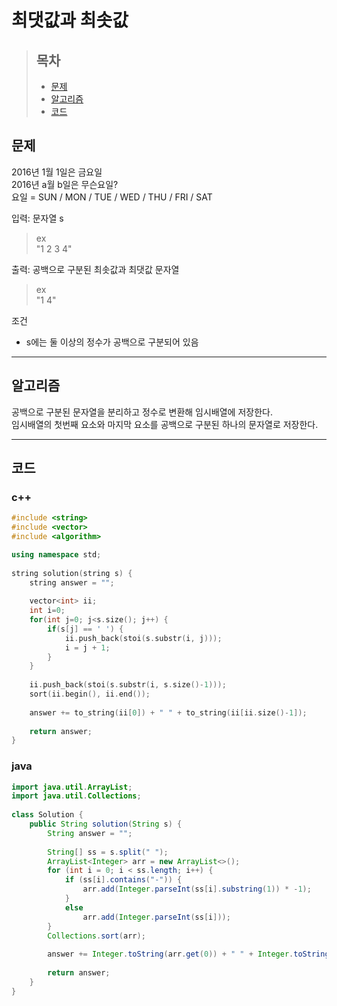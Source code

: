 # 최댓값과 최솟값

> ## 목차
> * [문제](#문제)
> * [알고리즘](#알고리즘)
> * [코드](#코드)

## 문제
2016년 1월 1일은 금요일   
2016년 a월 b일은 무슨요일?   
요일 = SUN / MON / TUE / WED / THU / FRI / SAT

입력: 문자열 s
> ex   
> "1 2 3 4"

출력: 공백으로 구분된 최솟값과 최댓값 문자열
> ex   
> "1 4"

조건
* s에는 둘 이상의 정수가 공백으로 구분되어 있음
<hr/>

## 알고리즘
공백으로 구분된 문자열을 분리하고 정수로 변환해 임시배열에 저장한다.   
임시배열의 첫번째 요소와 마지막 요소를 공백으로 구분된 하나의 문자열로 저장한다.
<hr/>

## 코드
### c++
```c++
#include <string>
#include <vector>
#include <algorithm>

using namespace std;
 
string solution(string s) {
    string answer = "";
    
    vector<int> ii;
    int i=0;
    for(int j=0; j<s.size(); j++) {
        if(s[j] == ' ') {
            ii.push_back(stoi(s.substr(i, j)));
            i = j + 1;
        }
    }
    
    ii.push_back(stoi(s.substr(i, s.size()-1)));
    sort(ii.begin(), ii.end());
    
    answer += to_string(ii[0]) + " " + to_string(ii[ii.size()-1]);
    
    return answer;
}
```

### java
```java
import java.util.ArrayList;
import java.util.Collections;
 
class Solution {
    public String solution(String s) {
        String answer = "";
 
        String[] ss = s.split(" ");
        ArrayList<Integer> arr = new ArrayList<>();
        for (int i = 0; i < ss.length; i++) {
            if (ss[i].contains("-")) {
                arr.add(Integer.parseInt(ss[i].substring(1)) * -1);
            }
            else
                arr.add(Integer.parseInt(ss[i]));
        }
        Collections.sort(arr);
 
        answer += Integer.toString(arr.get(0)) + " " + Integer.toString(arr.get(arr.size()-1));
 
        return answer;
    }
}
```
